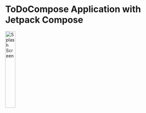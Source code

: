 # ToDoCompose Application with Jetpack Compose

<img src="https://i.imgur.com/1auB2d7.jpeg" height="25%" width="25%" alt="Splash Screen"/>
